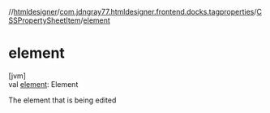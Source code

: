 //[htmldesigner](../../../index.md)/[com.jdngray77.htmldesigner.frontend.docks.tagproperties](../index.md)/[CSSPropertySheetItem](index.md)/[element](element.md)

# element

[jvm]\
val [element](element.md): Element

The element that is being edited
